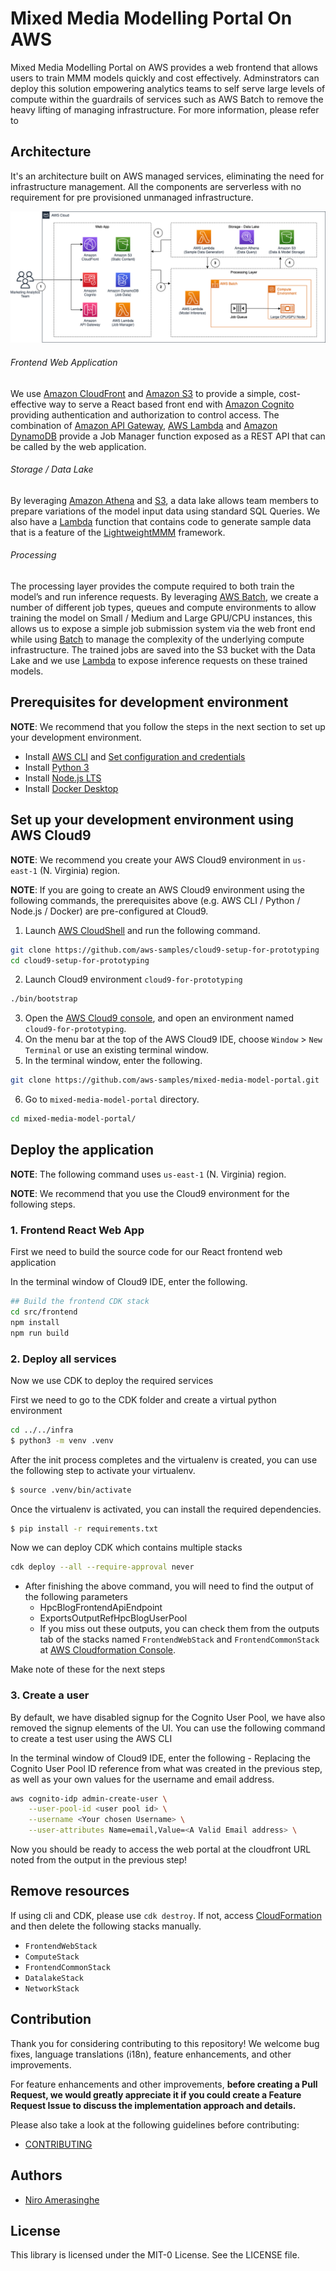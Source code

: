 # Mixed Media Modelling Portal On AWS

Mixed Media Modelling Portal on AWS provides a web frontend that allows users to train MMM models quickly and cost effectively. Adminstrators can deploy this solution empowering analytics teams to self serve large levels of compute within the guardrails of services such as AWS Batch to remove the heavy lifting of managing infrastructure. For more information, please refer to <THIS BLOG POST>

## Architecture

It's an architecture built on AWS managed services, eliminating the need for infrastructure management. All the components are serverless with no requirement for pre provisioned unmanaged infrastructure.

![](docs/imgs/arch.png)

###### Frontend Web Application
We use [Amazon CloudFront](https://aws.amazon.com/cloudfront/) and [Amazon S3](https://aws.amazon.com/s3/) to provide a simple, cost-effective way to serve a React based front end with [Amazon Cognito](https://aws.amazon.com/cognito/) providing authentication and authorization to control access. The combination of [Amazon API Gateway](https://aws.amazon.com/api-gateway/), [AWS Lambda](https://aws.amazon.com/lambda/) and [Amazon DynamoDB](https://aws.amazon.com/dynamodb/) provide a Job Manager function exposed as a REST API that can be called by the web application.

###### Storage / Data Lake
By leveraging [Amazon Athena](https://aws.amazon.com/athena/) and [S3](https://aws.amazon.com/s3/), a data lake allows team members to prepare variations of the model input data using standard SQL Queries. We also have a [Lambda](https://aws.amazon.com/lambda/) function that contains code to generate sample data that is a feature of the [LightweightMMM](https://github.com/google/lightweight_mmm) framework.

###### Processing
The processing layer provides the compute required to both train the model’s and run inference requests. By leveraging [AWS Batch](https://aws.amazon.com/batch/), we create a number of different job types, queues and compute environments to allow training the model on Small / Medium and Large GPU/CPU instances, this allows us to expose a simple job submission system via the web front end while using [Batch](https://aws.amazon.com/batch/) to manage the complexity of the underlying compute infrastructure. The trained jobs are saved into the S3 bucket with the Data Lake and we use [Lambda](https://aws.amazon.com/lambda/) to expose inference requests on these trained models.


## Prerequisites for development environment

**NOTE**: We recommend that you follow the steps in the next section to set up your development environment.

- Install [AWS CLI](https://docs.aws.amazon.com/cli/latest/userguide/install-cliv2.html) and [Set configuration and credentials](https://docs.aws.amazon.com/cli/latest/userguide/cli-configure-files.html)
- Install [Python 3](https://www.python.org/about/)
- Install [Node.js LTS](https://nodejs.org/en/)
- Install [Docker Desktop](https://www.docker.com/products/docker-desktop/)

## Set up your development environment using AWS Cloud9

**NOTE**: We recommend you create your AWS Cloud9 environment in `us-east-1` (N. Virginia) region.

**NOTE**: If you are going to create an AWS Cloud9 environment using the following commands, the prerequisites above (e.g. AWS CLI / Python / Node.js / Docker) are pre-configured at Cloud9.

1. Launch [AWS CloudShell](https://docs.aws.amazon.com/cloudshell/latest/userguide/welcome.html) and run the following command.

```sh
git clone https://github.com/aws-samples/cloud9-setup-for-prototyping
cd cloud9-setup-for-prototyping
```

2. Launch Cloud9 environment `cloud9-for-prototyping`

```sh
./bin/bootstrap
```

3. Open the [AWS Cloud9 console](https://console.aws.amazon.com/cloud9/), and open an environment named `cloud9-for-prototyping`.
4. On the menu bar at the top of the AWS Cloud9 IDE, choose `Window` > `New Terminal` or use an existing terminal window.
5. In the terminal window, enter the following.

```sh
git clone https://github.com/aws-samples/mixed-media-model-portal.git
```

6. Go to `mixed-media-model-portal` directory.

```sh
cd mixed-media-model-portal/
```

## Deploy the application

**NOTE**: The following command uses `us-east-1` (N. Virginia) region.

**NOTE**: We recommend that you use the Cloud9 environment for the following steps.

### 1. Frontend React Web App

First we need to build the source code for our React frontend web application

In the terminal window of Cloud9 IDE, enter the following.

```sh
## Build the frontend CDK stack
cd src/frontend
npm install
npm run build
```

### 2. Deploy all services

Now we use CDK to deploy the required services

First we need to go to the CDK folder and create a virtual python environment

```sh
cd ../../infra
$ python3 -m venv .venv
```

After the init process completes and the virtualenv is created, you can use the following
step to activate your virtualenv.

```sh
$ source .venv/bin/activate
```

Once the virtualenv is activated, you can install the required dependencies.

```sh
$ pip install -r requirements.txt
```

Now we can deploy CDK which contains multiple stacks

```sh
cdk deploy --all --require-approval never
```

- After finishing the above command, you will need to find the output of the following parameters
    - HpcBlogFrontendApiEndpoint
    - ExportsOutputRefHpcBlogUserPool
    - If you miss out these outputs, you can check them from the outputs tab of the stacks named `FrontendWebStack` and `FrontendCommonStack` at [AWS Cloudformation Console](https://us-east-1.console.aws.amazon.com/cloudformation).

Make note of these for the next steps

### 3. Create a user

By default, we have disabled signup for the Cognito User Pool, we have also removed the signup elements of the UI. You can use the following command to create a test user using the AWS CLI

In the terminal window of Cloud9 IDE, enter the following - Replacing the Cognito User Pool ID reference from what was created in the previous step, as well as your own values for the username and email address.

```sh
aws cognito-idp admin-create-user \
    --user-pool-id <user pool id> \
    --username <Your chosen Username> \
    --user-attributes Name=email,Value=<A Valid Email address> \
```

Now you should be ready to access the web portal at the cloudfront URL noted from the output in the previous step!

## Remove resources

If using cli and CDK, please use `cdk destroy`. If not, access [CloudFormation](https://console.aws.amazon.com/cloudformation/home) and then delete the following stacks manually.

- `FrontendWebStack`
- `ComputeStack`
- `FrontendCommonStack`
- `DatalakeStack`
- `NetworkStack`

## Contribution

Thank you for considering contributing to this repository! We welcome bug fixes, language translations (i18n), feature enhancements, and other improvements.

For feature enhancements and other improvements, **before creating a Pull Request, we would greatly appreciate it if you could create a Feature Request Issue to discuss the implementation approach and details.**

Please also take a look at the following guidelines before contributing:

- [CONTRIBUTING](./CONTRIBUTING.md)

## Authors

- [Niro Amerasinghe](https://github.com/niroam)

## License

This library is licensed under the MIT-0 License. See the LICENSE file.